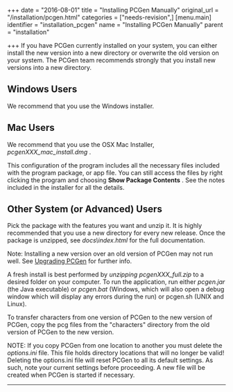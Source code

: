 +++
date = "2016-08-01"
title = "Installing PCGen Manually"
original_url = "/installation/pcgen.html"
categories = ["needs-revision",]
[menu.main]
    identifier = "installation_pcgen"
    name = "Installing PCGen Manually"
    parent = "installation"
    
+++
If you have PCGen currently installed on your system, you can either
install the new version into a new directory or overwrite the old
version on your system. The PCGen team recommends strongly that you
install new versions into a new directory.

Windows Users
-------------

We recommend that you use the Windows installer.

Mac Users
---------

We recommend that you use the OSX Mac Installer,
*pcgenXXX\_mac\_install.dmg* .

This configuration of the program includes all the necessary files
included with the program package, or app file. You can still access the
files by right clicking the program and choosing **Show Package
Contents** . See the notes included in the installer for all the
details.

Other System (or Advanced) Users
--------------------------------

Pick the package with the features you want and unzip it. It is highly
recommended that you use a new directory for every new release. Once the
package is unzipped, see *docs\\index.html* for the full documentation.

Note: Installing a new version over an old version of PCGen may not run
well. See [Upgrading PCGen](/installation/upgradepcgen.html) for further
info.

A fresh install is best performed by *unzipping pcgenXXX\_full.zip* to a
desired folder on your computer. To run the application, run either
*pcgen.jar* (the Java executable) or *pcgen.bat* (Windows, which will
also open a debug window which will display any errors during the run)
or pcgen.sh (UNIX and Linux).

To transfer characters from one version of PCGen to the new version of
PCGen, copy the pcg files from the "characters" directory from the old
version of PCGen to the new version.

NOTE: If you copy PCGen from one location to another you must delete the
*options.ini* file. This file holds directory locations that will no
longer be valid! Deleting the options.ini file will reset PCGen to all
its default settings. As such, note your current settings before
proceeding. A new file will be created when PCGen is started if
necessary.

------------------------------------------------------------------------



